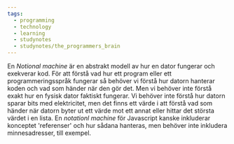 ```yaml
---
tags:
  - programming
  - technology
  - learning
  - studynotes
  - studynotes/the_programmers_brain
---
```


 En _Notional machine_ är en abstrakt modell av hur en dator fungerar och exekverar kod. För att förstå vad hur ett program eller ett programmeringsspråk fungerar så behöver vi förstå hur datorn hanterar koden och vad som händer när den gör det. Men vi behöver inte förstå exakt hur en fysisk dator faktiskt fungerar. Vi behöver inte förstå hur datorn sparar bits med elektricitet, men det finns ett värde i att förstå vad som händer när datorn byter ut ett värde mot ett annat eller hittar det största värdet i en lista. En _notationl machine_ för Javascript kanske inkluderar konceptet 'referenser' och hur sådana hanteras, men behöver inte inkludera minnesadresser, till exempel.